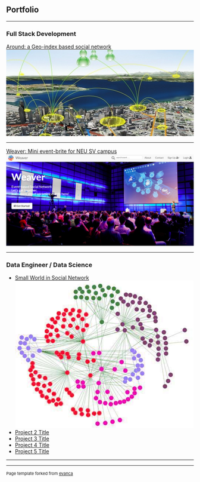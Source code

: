 ## Portfolio

---

### Full Stack Development

[Around: a Geo-index based social network](https://github.com/chinadd/around)
<img src="images/lbsn.jpg?raw=true"/>

---

[Weaver: Mini event-brite for NEU SV campus](https://github.com/chinadd/Weaver)
<img src="images/Weaver.png?raw=true"/>

---

### Data Engineer / Data Science

- [Small World in Social Network](/pdf/Presentation.pdf)
  <img src="images/socialnetwork.jpg?raw=true"/>
- [Project 2 Title](http://example.com/)
- [Project 3 Title](http://example.com/)
- [Project 4 Title](http://example.com/)
- [Project 5 Title](http://example.com/)

---




---
<p style="font-size:11px">Page template forked from <a href="https://github.com/evanca/quick-portfolio">evanca</a></p>
<!-- Remove above link if you don't want to attibute -->
